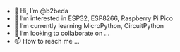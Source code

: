 - 👋 Hi, I’m @b2beda
- 👀 I’m interested in ESP32, ESP8266, Raspberry Pi Pico
- 🌱 I’m currently learning MicroPython, CircuitPython
- 💞️ I’m looking to collaborate on ...
- 📫 How to reach me ...

<!---
b2beda/b2beda is a ✨ special ✨ repository because its `README.md` (this file) appears on your GitHub profile.
You can click the Preview link to take a look at your changes.
--->
